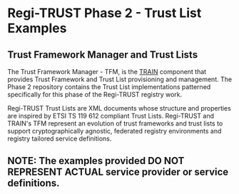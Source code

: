 # Regi-TRUST Phase 2 - Trust List Examples

## Trust Framework Manager and Trust Lists

The Trust Framework Manager - TFM, is the [TRAIN](#about-train) component that provides Trust Framework and Trust List provisioning and management. The Phase 2 repository contains the Trust List implementations patterned specifically for this phase of the Regi-TRUST registry work.

Regi-TRUST Trust Lists are XML documents whose structure and properties are inspired by ETSI TS 119 612 compliant Trust Lists. Regi-TRUST and TRAIN's TFM represent an evolution of trust frameworks and trust lists to support cryptographically agnostic, federated registry environments and registry tailored service definitions. 

## NOTE: The examples provided DO NOT REPRESENT ACTUAL service provider or service definitions.
  